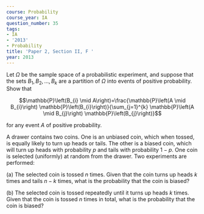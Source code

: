 ```yaml
---
course: Probability
course_year: IA
question_number: 35
tags:
- IA
- '2013'
- Probability
title: 'Paper 2, Section II, F '
year: 2013
---
```




Let $\Omega$ be the sample space of a probabilistic experiment, and suppose that the sets $B_{1}, B_{2}, \ldots, B_{k}$ are a partition of $\Omega$ into events of positive probability. Show that

$$\mathbb{P}\left(B_{i} \mid A\right)=\frac{\mathbb{P}\left(A \mid B_{i}\right) \mathbb{P}\left(B_{i}\right)}{\sum_{j=1}^{k} \mathbb{P}\left(A \mid B_{j}\right) \mathbb{P}\left(B_{j}\right)}$$

for any event $A$ of positive probability.

A drawer contains two coins. One is an unbiased coin, which when tossed, is equally likely to turn up heads or tails. The other is a biased coin, which will turn up heads with probability $p$ and tails with probability $1-p$. One coin is selected (uniformly) at random from the drawer. Two experiments are performed:

(a) The selected coin is tossed $n$ times. Given that the coin turns up heads $k$ times and tails $n-k$ times, what is the probability that the coin is biased?

(b) The selected coin is tossed repeatedly until it turns up heads $k$ times. Given that the coin is tossed $n$ times in total, what is the probability that the coin is biased?